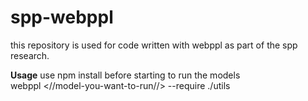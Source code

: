 # spp-webppl
this repository is used for code written with webppl as part of the spp research.

<b>Usage</b>
use npm install before starting to run the models
</br>
webppl <//model-you-want-to-run//> --require ./utils
